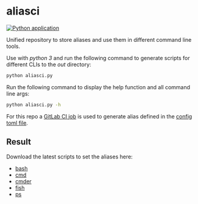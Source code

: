 # aliasci

[![Python application](https://github.com/becheran/aliasci/actions/workflows/app.yml/badge.svg)](https://github.com/becheran/aliasci/actions/workflows/app.yml)

Unified repository to store aliases and use them in different command line tools.

Use with *python 3* and run the following command to generate scripts for different CLIs to the *out* directory:

``` sh
python aliasci.py
```

Run the following command to display the help function and all command line args:

``` sh
python aliasci.py -h
```

For this repo a [GitLab CI job](https://gitlab.com/becheran/aliasci_ci) is used to generate alias defined in the [config toml file](./aliases.toml).

## Result

Download the latest scripts to set the aliases here:

- [bash](https://gitlab.com/becheran/aliasci_ci/-/jobs/artifacts/master/raw/out/bash_aliases.sh?job=generate_scripts)
- [cmd](https://gitlab.com/becheran/aliasci_ci/-/jobs/artifacts/master/raw/out/cmd_aliases.cmd?job=generate_scripts)
- [cmder](https://gitlab.com/becheran/aliasci_ci/-/jobs/artifacts/master/raw/out/cmder_aliases.cmd?job=generate_scripts)
- [fish](https://gitlab.com/becheran/aliasci_ci/-/jobs/artifacts/master/raw/out/fish_aliases.sh?job=generate_scripts)
- [ps](https://gitlab.com/becheran/aliasci_ci/-/jobs/artifacts/master/raw/out/powershell_aliases.ps1?job=generate_scripts)
